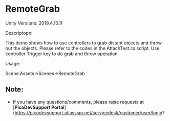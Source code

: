 # RemoteGrab

Unity Versions:
2019.4.10.1f

Descriptopn:

This demo shows how to use controllers to grab distant objects and throw out the objects. Please refer to the codes in the AttachTest.cs script.
Use controller Trigger key to do grab and throw operation. 

Usage: 

Scene:Assets->Scenes->RemoteGrab

## Note:
- If you have any questions/comments, please raise requests at [**PicoDevSupport Portal**](https://picodevsupport.atlassian.net/servicedesk/customer/user/login?
